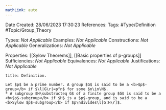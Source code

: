 ```yaml
---
mathLink: auto
---
```


<div class="topSpace"></div>

Date Created: 28/06/2023 17:30:23
References:
Tags: #Type/Definition #Topic/Group_Theory

Types: <i>Not Applicable</i>
Examples: <i>Not Applicable</i>
Constructions: <i>Not Applicable</i>
Generalizations: <i>Not Applicable</i>

Properties: [[Sylow Theorems]], [[Basic properties of p-groups]]
Sufficiencies: <i>Not Applicable</i>
Equivalences: <i>Not Applicable</i>
Justifications: <i>Not Applicable</i>

``` ad-Definition
title: Definition.

Let $p$ be a prime number. A group $G$ is said to be a <b>$p$-group</b> if $\l|G\r|=p^n$ for some $n\in\N$.
* A subgroup $H\substructeq G$ of a finite group $G$ is said to be a <b>$p$-subgroup</b> if $H$ is a $p$-group, and is said to be a <b>Sylow $p$-subgroup</b> if $p\ndivides\l[G:H\r]$.

```
